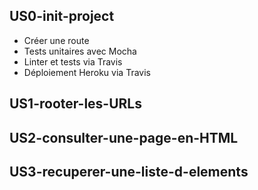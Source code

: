 ## US0-init-project
   * Créer une route
   * Tests unitaires avec Mocha
   * Linter et tests via Travis
   * Déploiement Heroku via Travis

## US1-rooter-les-URLs

## US2-consulter-une-page-en-HTML

## US3-recuperer-une-liste-d-elements

